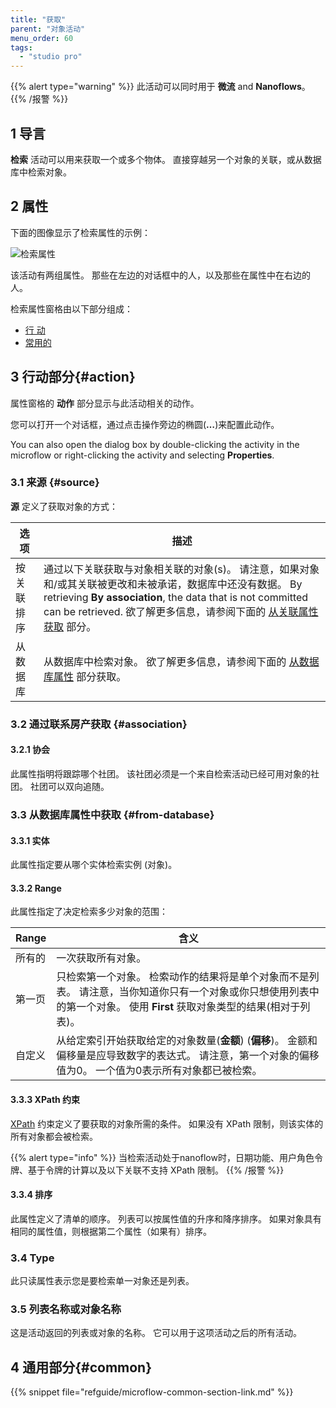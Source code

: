 ```yaml
---
title: "获取"
parent: "对象活动"
menu_order: 60
tags:
  - "studio pro"
---
```


{{% alert type="warning" %}}
此活动可以同时用于 **微流** and **Nanoflows**。
{{% /报警 %}}

## 1 导言

**检索** 活动可以用来获取一个或多个物体。 直接穿越另一个对象的关联，或从数据库中检索对象。

## 2 属性

下面的图像显示了检索属性的示例：

![检索属性](attachments/object-activities/retrieve-properties.png)

该活动有两组属性。 那些在左边的对话框中的人，以及那些在属性中在右边的人。

检索属性窗格由以下部分组成：

* [行 动](#action)
* [常用的](#common)

## 3 行动部分{#action}

属性窗格的 **动作** 部分显示与此活动相关的动作。

您可以打开一个对话框，通过点击操作旁边的椭圆(**…**)来配置此动作。

You can also open the dialog box by double-clicking the activity in the microflow or right-clicking the activity and selecting **Properties**.

### 3.1 来源 {#source}

**源** 定义了获取对象的方式：

| 选项    | 描述                                                                                                                                                                                    |
| ----- | ------------------------------------------------------------------------------------------------------------------------------------------------------------------------------------- |
| 按关联排序 | 通过以下关联获取与对象相关联的对象(s)。 请注意，如果对象和/或其关联被更改和未被承诺，数据库中还没有数据。 By retrieving **By association**, the data that is not committed can be retrieved. 欲了解更多信息，请参阅下面的 [从关联属性获取](#association) 部分。 |
| 从数据库  | 从数据库中检索对象。 欲了解更多信息，请参阅下面的 [从数据库属性](#from-database) 部分获取。                                                                                                                              |

### 3.2 通过联系房产获取 {#association}

#### 3.2.1 协会

此属性指明将跟踪哪个社团。 该社团必须是一个来自检索活动已经可用对象的社团。 社团可以双向追随。

### 3.3 从数据库属性中获取 {#from-database}

#### 3.3.1 实体

此属性指定要从哪个实体检索实例 (对象)。

#### 3.3.2 Range

此属性指定了决定检索多少对象的范围：

| Range | 含义                                                                                           |
| ----- | -------------------------------------------------------------------------------------------- |
| 所有的   | 一次获取所有对象。                                                                                    |
| 第一页   | 只检索第一个对象。 检索动作的结果将是单个对象而不是列表。 请注意，当你知道你只有一个对象或你只想使用列表中的第一个对象。 使用 **First** 获取对象类型的结果(相对于列表)。 |
| 自定义   | 从给定索引开始获取给定的对象数量(**金额**) (**偏移**)。 金额和偏移量是应导致数字的表达式。 请注意，第一个对象的偏移值为0。 一个值为0表示所有对象都已被检索。      |

#### 3.3.3 XPath 约束

[XPath](xpath) 约束定义了要获取的对象所需的条件。 如果没有 XPath 限制，则该实体的所有对象都会被检索。

{{% alert type="info" %}}
当检索活动处于nanoflow时，日期功能、用户角色令牌、基于令牌的计算以及以下关联不支持 XPath 限制。
{{% /报警 %}}

#### 3.3.4 排序

此属性定义了清单的顺序。 列表可以按属性值的升序和降序排序。 如果对象具有相同的属性值，则根据第二个属性（如果有）排序。

### 3.4 Type

此只读属性表示您是要检索单一对象还是列表。

### 3.5 列表名称或对象名称

这是活动返回的列表或对象的名称。 它可以用于这项活动之后的所有活动。

## 4 通用部分{#common}

{{% snippet file="refguide/microflow-common-section-link.md" %}}
